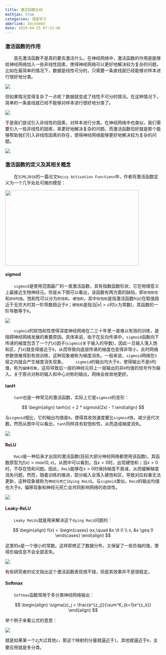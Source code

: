 ```yaml
---
title: 激活函数比较
mathjax: true
categories: 深度学习
abbrlink: 34c5de8d
date: 2019-04-25 07:53:46
---
```

### 激活函数的作用

&emsp;&emsp;首先激活函数不是真的要去激活什么，在神经网络中，激活函数的作用是能够给神经网络加入一些非线性因素，使得神经网络可以更好地解决较为复杂的问题。比如在最简单的情况下，数据是线性可分的，只需要一条直线就已经能够对样本进行很好地分类。
<!--more-->
<img src="./激活函数比较/1.png">

但如果情况变得复杂了一点呢？数据就变成了线性不可分的情况。在这种情况下，简单的一条直线就已经不能够对样本进行很好地分类了。

<img src="./激活函数比较/2.png">

于是我们尝试引入非线性的因素，对样本进行分类。在神经网络中也类似，我们需要引入一些非线性的因素，来更好地解决复杂的问题。而激活函数恰好就是那个能够帮助我们引入非线性因素的存在，使得神经网络能够更好地解决较为复杂的问题。

<img src="./激活函数比较/3.png">

### 激活函数的定义及其相关概念

&emsp;&emsp;在`ICML2016`的一篇论文`Noisy Activation Functions`中，作者将激活函数定义为一个几乎处处可微的模型：

<img src="./激活函数比较/4.png" height="244" width="432">

#### sigmod

&emsp;&emsp;`sigmoid`是使用范围最广的一类激活函数，具有指数函数形状，它在物理意义上最接近生物神经元。但是从下图可以看出，该函数有两方面的缺陷，即`软饱和性`和`非0均值`。饱和性可以分为`软饱和`、`硬饱和`，其中`软饱和`是指激活函数$h(x)$在取值趋近于无穷大时其一阶导数趋近于`0`；`硬饱和`是指当$|x| > c$时(`c`为常数)，其函数的一阶导数等于`0`。

<img src="./激活函数比较/5.png">

&emsp;&emsp;`sigmoid`的软饱和性使得深度神经网络在二三十年里一直难以有效的训练，是阻碍神经网络发展的重要原因。具体来说，由于在反向传递中，`sigmoid`函数向下传递的梯度包含了一个$f'(x)$因子(`sigmoid`关于输入的导数)，因此一旦输入落入饱和区，$f'(x)$就变得接近于`0`，从而导致向底层传递的梯度也变得非常小，此时网络参数很难得到有效训练，这种现象被称为梯度消失。一般来说，`sigmoid`网络在`5`层之内就会产生梯度消失现象。
&emsp;&emsp;`sigmoid`的输出均大于`0`，使得输出不是`0`均值，称为`偏移现象`，这将导致后一层的神经元将上一层输出的非`0`均值的信号作为输入。关于原点对称的输入和中心对称的输出，网络会收敛地更好。

#### tanH

&emsp;&emsp;`tanh`也是一种常见的激活函数，实际上它是`sigmoid`的变形：

$$
\begin{align}
tanh(x) = 2 * sigmoid(2x) - 1
\end{align}
$$

与`sigmoid`相比，它的输出均值是`0`，使得其收敛速度要比`sigmoid`快，减少迭代次数。然而从图中可以看出，`tanh`同样具有软饱和性，从而造成梯度消失。

<img src="./激活函数比较/6.png">

#### ReLU

&emsp;&emsp;`ReLU`是一种后来才出现的激活函数(目前大部分神经网络都使用该函数)，其函数原型为$f(x) = max(0, x)$。从图中可以看到，当$x < 0$时，出现硬饱和；当$x > 0$时，不存在饱和问题。因此，`ReLU`能够在$x > 0$时保持梯度不衰减，从而缓解梯度消失问题。然而，随着训练的推进，部分输入会落入硬饱和区，导致对应权重无法更新，这种现象被称为`神经元死亡`(`dying ReLU`)。与`sigmoid`类似，`ReLU`的输出均值也大于`0`，偏移现象和神经元死亡会共同影响网络的收敛性。

<img src="./激活函数比较/7.png">

#### Leaky-ReLU

&emsp;&emsp;`Leaky ReLUs`就是用来解决这个`dying ReLU`问题的：

$$
\begin{align}
f(x) = \begin{cases}
αx,\quad &x \lt 0 \\
x, &x \geq 0
\end{cases}
\end{align}
$$

这里的`α`是一个很小的常数。这样即修正了数据分布，又保留了一些负轴的值，使得负轴信息不会全部丢失。

<img src="./激活函数比较/8.png">

有些研究者的论文指出这个激活函数表现很不错，但是其效果并不是很稳定。

#### Softmax

&emsp;&emsp;`Softmax`函数常用于多分类神经网络输出：

$$
\begin{align}
\sigma(z)_j = \frac{e^{z_j}}{\sum^K_{k=1}e^{z_k}}
\end{align}
$$

举个例子来看公式的意思：

<img src="./激活函数比较/9.png">

就是如果某一个$z_j$大过其他`z`，那这个映射的分量就逼近于`1`，其他就逼近于`0`，主要应用就是多分类。